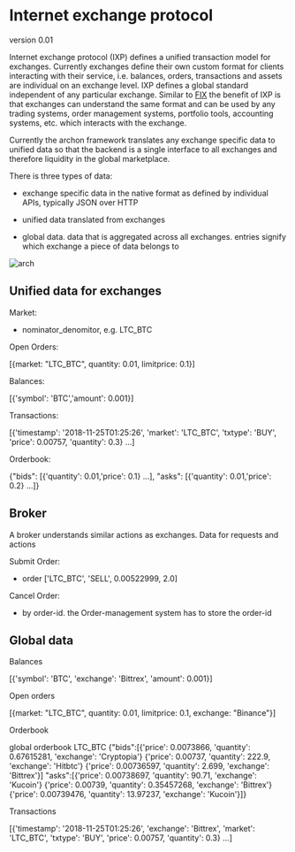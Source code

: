 # Internet exchange protocol

version 0.01

Internet exchange protocol (IXP) defines a unified transaction model for exchanges. Currently exchanges define their own custom format for clients interacting with their service, i.e. balances, orders, transactions and assets are individual on an exchange level. IXP defines a global standard independent of any particular exchange. Similar to [FIX](https://en.wikipedia.org/wiki/Financial_Information_eXchange) the benefit of IXP is that exchanges can understand the same format and can be used by any trading systems, order management systems, portfolio tools, accounting systems, etc. which interacts with the exchange.

Currently the archon framework translates any exchange specific data to unified data so that the backend 
is a single interface to all exchanges and therefore liquidity in the global marketplace.

There is three types of data:

* exchange specific data in the native format as defined by individual APIs, typically JSON over HTTP

* unified data translated from exchanges

* global data. data that is aggregated across all exchanges. entries signify which exchange a piece of data belongs to

![arch](https://raw.githubusercontent.com/economicnetwork/archon/master/docs/arch.png)


## Unified data for exchanges

Market:

* nominator_denomitor, e.g. LTC_BTC

Open Orders:

[{market: "LTC_BTC", quantity: 0.01, limitprice: 0.1}]

Balances:

[{'symbol': 'BTC','amount': 0.001}]

Transactions:

[{'timestamp': '2018-11-25T01:25:26', 'market': 'LTC_BTC', 'txtype': 'BUY', 'price': 0.00757, 'quantity': 0.3} ...]

Orderbook:

{"bids": [{'quantity': 0.01,'price': 0.1} ...], "asks": [{'quantity': 0.01,'price': 0.2} ...]}

## Broker

A broker understands similar actions as exchanges. Data for requests and actions

Submit Order: 

* order ['LTC_BTC', 'SELL', 0.00522999, 2.0]

Cancel Order:

* by order-id. the Order-management system has to store the order-id

## Global data

Balances

[{'symbol': 'BTC', 'exchange': 'Bittrex', 'amount': 0.001}]

Open orders

[{market: "LTC_BTC", quantity: 0.01, limitprice: 0.1, exchange: "Binance"}]

Orderbook

global orderbook LTC_BTC
{"bids":[{'price': 0.0073866, 'quantity': 0.67615281, 'exchange': 'Cryptopia'}
{'price': 0.00737, 'quantity': 222.9, 'exchange': 'Hitbtc'}
{'price': 0.00736597, 'quantity': 2.699, 'exchange': 'Bittrex'}]
"asks":[{'price': 0.00738697, 'quantity': 90.71, 'exchange': 'Kucoin'}
{'price': 0.00739, 'quantity': 0.35457268, 'exchange': 'Bittrex'}
{'price': 0.00739476, 'quantity': 13.97237, 'exchange': 'Kucoin'}]}

Transactions

[{'timestamp': '2018-11-25T01:25:26', 'exchange': 'Bittrex', 'market': 'LTC_BTC', 'txtype': 'BUY', 'price': 0.00757, 'quantity': 0.3} ...]

